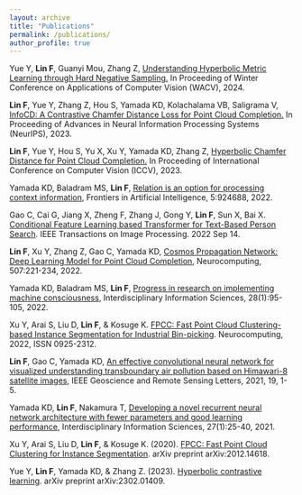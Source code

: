 ```yaml
---
layout: archive
title: "Publications"
permalink: /publications/
author_profile: true
---
```


<!-- {% if author.googlescholar %}
  You can also find my articles on <u><a href="{{author.googlescholar}}">my Google Scholar profile</a>.</u>
{% endif %}

{% include base_path %}

{% for post in site.publications reversed %}
  {% include archive-single.html %}
{% endfor %} -->

<!-- # Research -->

<!-- **Lehong Wang**, Savita V. Kendre, Haotian Liu and Markus P. Nemitz. [STREAM: Software Tool for Routing Efficiently Advanced Macrofluidics.](https://arxiv.org/abs/2312.01130) ICRA (Under review)


Zilin Dai, Yijia Wu, Haotian Liu, **Lehong Wang** and Markus P. Nemitz. [Vision-based FDM Printing for Fabricating Airtight Soft Actuators.](https://arxiv.org/abs/2312.01135) RoboSoft (Oral Presentation)


**Lehong Wang\***, Savita V. Kendre*, Ethan Wilke, Nicholas Pacheco, Loris Fichera and Markus P. Nemitz. [FDM Printing: A Fabrication Method for Fluidic Soft Circuits?](https://arxiv.org/abs/2312.01131) RoboSoft (Accepted) -->
<!-- \* Means equal contribution -->

Yue Y, **Lin F**, Guanyi Mou, Zhang Z, [Understanding Hyperbolic Metric Learning through Hard Negative Sampling.](https://openaccess.thecvf.com/content/WACV2024/papers/Yue_Understanding_Hyperbolic_Metric_Learning_Through_Hard_Negative_Sampling_WACV_2024_paper.pdf) In Proceeding of Winter Conference on Applications of Computer Vision (WACV), 2024.

**Lin F**, Yue Y, Zhang Z, Hou S, Yamada KD, Kolachalama VB, Saligrama V, [InfoCD: A Contrastive Chamfer Distance Loss for Point Cloud Completion.](https://proceedings.neurips.cc/paper_files/paper/2023/file/f2ea1943896474b7cd9796b93e526f6f-Paper-Conference.pdf) In Proceeding of Advances in Neural Information Processing Systems (NeurIPS), 2023.

**Lin F**, Yue Y, Hou S, Yu X, Xu Y, Yamada KD, Zhang Z, [Hyperbolic Chamfer Distance for Point Cloud Completion.](https://openaccess.thecvf.com/content/ICCV2023/papers/Lin_Hyperbolic_Chamfer_Distance_for_Point_Cloud_Completion_ICCV_2023_paper.pdf) In Proceeding of International Conference on Computer Vision (ICCV), 2023.

Yamada KD, Baladram MS, **Lin F**, [Relation is an option for processing context information](https://doi.org/10.3389/frai.2022.924688), Frontiers in Artificial Intelligence, 5:924688, 2022. 

Gao C, Cai G, Jiang X, Zheng F, Zhang J, Gong Y, **Lin F**, Sun X, Bai X. [Conditional Feature Learning based Transformer for Text-Based Person Search](https://ieeexplore.ieee.org/abstract/document/9893017). IEEE Transactions on Image Processing. 2022 Sep 14.

**Lin F**, Xu Y, Zhang Z, Gao C, Yamada KD, [Cosmos Propagation Network: Deep Learning Model for Point Cloud Completion](https://www.sciencedirect.com/science/article/pii/S0925231222009821), Neurocomputing, 507:221-234, 2022.


Yamada KD, Baladram MS, **Lin F**, [Progress in research on implementing machine consciousness](https://www.jstage.jst.go.jp/article/iis/28/1/28_2022.R.02/_article/-char/en), Interdisciplinary Information Sciences, 28(1):95-105, 2022.

Xu Y, Arai S, Liu D, **Lin F**, & Kosuge K. [FPCC: Fast Point Cloud Clustering-based Instance Segmentation for Industrial Bin-picking](https://www.sciencedirect.com/science/article/pii/S0925231222003915). Neurocomputing, 2022, ISSN 0925-2312.

**Lin F**, Gao C, Yamada KD, [An effective convolutional neural network for visualized understanding transboundary air pollution based on Himawari-8 satellite images](https://ieeexplore.ieee.org/document/9512552), IEEE Geoscience and Remote Sensing Letters, 2021, 19, 1-5.


Yamada KD, **Lin F**, Nakamura T, [Developing a novel recurrent neural network architecture with fewer parameters and good learning performance](https://www.jstage.jst.go.jp/article/iis/advpub/0/advpub_2020.R.01/_article/-char/en), Interdisciplinary Information Sciences, 27(1):25-40, 2021.


Xu Y, Arai S, Liu D, **Lin F**, & Kosuge K. (2020). [FPCC: Fast Point Cloud Clustering for Instance Segmentation](https://arxiv.org/abs/2012.14618). arXiv preprint arXiv:2012.14618.

Yue Y, **Lin F**, Yamada KD, & Zhang Z. (2023). [Hyperbolic contrastive learning](https://arxiv.org/abs/2302.01409). arXiv preprint arXiv:2302.01409. 

<!-- 1. Yue Y, Lin F, Guanyi Mou, Zhang Z, Understanding Hyperbolic Metric Learning through Hard Negative Sampling. In Proceeding of Winter Conference on Applications of Computer Vision (WACV), 2024.
2. Lin F, Yue Y, Zhang Z, Hou S, Yamada KD, Kolachalama VB, Saligrama V, InfoCD: A Contrastive Chamfer Distance Loss for Point Cloud Completion. In Proceeding of Advances in Neural Information Processing Systems (NeurIPS), 2023.
3. Lin F, Yue Y, Hou S, Yu X, Xu Y, Yamada KD, Zhang Z, Hyperbolic Chamfer Distance for Point Cloud Completion. In Proceeding of International Conference on Computer Vision (ICCV), 2023.
4. Yamada KD, Baladram MS, Lin F, Relation is an option for processing context information, Frontiers in Artificial Intelligence, Frontiers in Artificial Intelligence, 5:924688, 2022. [link](https://doi.org/10.3389/frai.2022.924688)
5. Gao C, Cai G, Jiang X, Zheng F, Zhang J, Gong Y, Lin F, Sun X, Bai X. Conditional Feature Learning based Transformer for Text-Based Person Search. IEEE Transactions on Image Processing. 2022 Sep 14. [link](https://ieeexplore.ieee.org/abstract/document/9893017)
6. Lin F, Xu Y, Zhang Z, Gao C, Yamada KD, Cosmos Propagation Network: Deep Learning Model for Point Cloud Completion, Neurocomputing, 507:221-234, 2022. [link](https://www.sciencedirect.com/science/article/pii/S0925231222009821)
7. Yamada KD, Baladram MS, Lin F, Progress in research on implementing machine consciousness, Interdisciplinary Information Sciences, 28(1):95-105, 2022. [link](https://www.jstage.jst.go.jp/article/iis/28/1/28_2022.R.02/_article/-char/en) 
8. Xu, Y., Arai, S., Liu, D., Lin, F., & Kosuge, K. . FPCC: Fast Point Cloud Clustering-based Instance Segmentation for Industrial Bin-picking. Neurocomputing, 2022, ISSN 0925-2312.[link](https://www.sciencedirect.com/science/article/pii/S0925231222003915)
9. Lin F, Gao C, Yamada KD, An effective convolutional neural network for visualized understanding transboundary air pollution based on Himawari-8 satellite images, IEEE Geoscience and Remote Sensing Letters, 2021, 19, 1-5. [link](https://ieeexplore.ieee.org/document/9512552)
10. Yamada KD, Lin F, Nakamura T, Developing a novel recurrent neural network architecture with fewer parameters and good learning performance, Interdisciplinary Information Sciences, 27(1):25-40, 2021. [link](https://www.jstage.jst.go.jp/article/iis/advpub/0/advpub_2020.R.01/_article/-char/en)

# Preprint entries
11. Xu, Y., Arai, S., Liu, D., Lin, F., & Kosuge, K. (2020). FPCC: Fast Point Cloud Clustering for Instance Segmentation. arXiv preprint arXiv:2012.14618. [link](https://arxiv.org/abs/2012.14618)
12. Yue, Y., Lin, F., Yamada, K. D., & Zhang, Z. (2023). Hyperbolic contrastive learning. arXiv preprint arXiv:2302.01409. [link](https://arxiv.org/abs/2302.01409) -->



